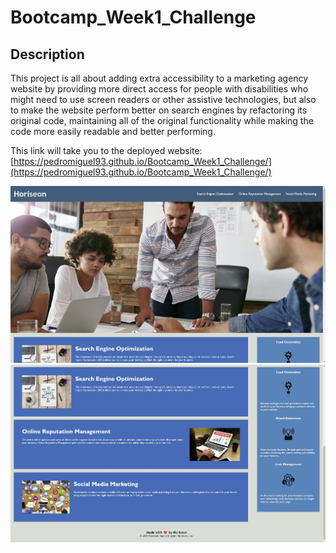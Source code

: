 # Bootcamp_Week1_Challenge

## Description
This project is all about adding extra accessibility to a marketing agency website by providing more direct access for people with disabilities who might need to use screen readers or other assistive technologies, but also to make the website perform better on search engines by refactoring its original code, maintaining all of the original functionality while making the code more easily readable and better performing.

This link will take you to the deployed website: [https://pedromiguel93.github.io/Bootcamp_Week1_Challenge/](https://pedromiguel93.github.io/Bootcamp_Week1_Challenge/)

![The marketing agency website](assets/images/screenshot_1.jpg)
![The marketing agency website](assets/images/screenshot_2.jpg)

